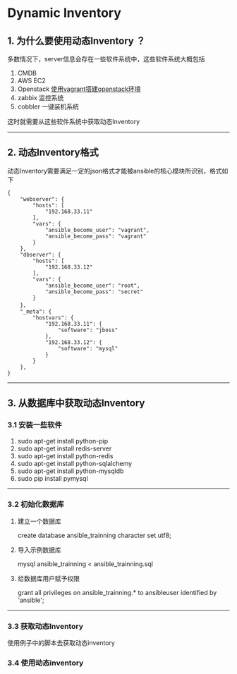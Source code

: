 # Dynamic Inventory
## 1. 为什么要使用动态Inventory ？

多数情况下，server信息会存在一些软件系统中，这些软件系统大概包括

1. CMDB
2. AWS EC2
3. Openstack [使用vagrant搭建openstack环境](https://github.com/openstack-ansible/openstack-ansible)
4. zabbix 监控系统
5. cobbler 一键装机系统

这时就需要从这些软件系统中获取动态Inventory

_ _ _

## 2. 动态Inventory格式

动态Inventory需要满足一定的json格式才能被ansible的核心模块所识别，格式如下

    {
        "webserver": {
            "hosts": [
                "192.168.33.11"
            ], 
            "vars": {
                "ansible_become_user": "vagrant", 
                "ansible_become_pass": "vagrant"
            }
        }, 
        "dbserver": {
            "hosts": [
                "192.168.33.12"
            ], 
            "vars": {
                "ansible_become_user": "root", 
                "ansible_become_pass": "secret"
            }
        }，  
        "_meta": {
            "hostvars": {
                "192.168.33.11": {
                    "software": "jboss"
                }, 
                "192.168.33.12": {
                    "software": "mysql"
                }
            }
        },     
    }


_ _ _


## 3. 从数据库中获取动态Inventory

### 3.1 安装一些软件

1. sudo apt-get install python-pip
2. sudo apt-get install redis-server
3. sudo apt-get install python-redis
4. sudo apt-get install python-sqlalchemy
5. sudo apt-get install python-mysqldb
6. sudo pip install pymysql
_ _ _

### 3.2 初始化数据库

1. 建立一个数据库 

   create database ansible_trainning character set utf8;

2. 导入示例数据库
   
   mysql ansible_trainning < ansible_trainning.sql

3. 给数据库用户赋予权限
   
   grant all privileges on ansible_trainning.* to ansibleuser identified by 'ansible';

_ _ _
   
### 3.3 获取动态Inventory

   使用例子中的脚本去获取动态inventory

### 3.4 使用动态inventory



